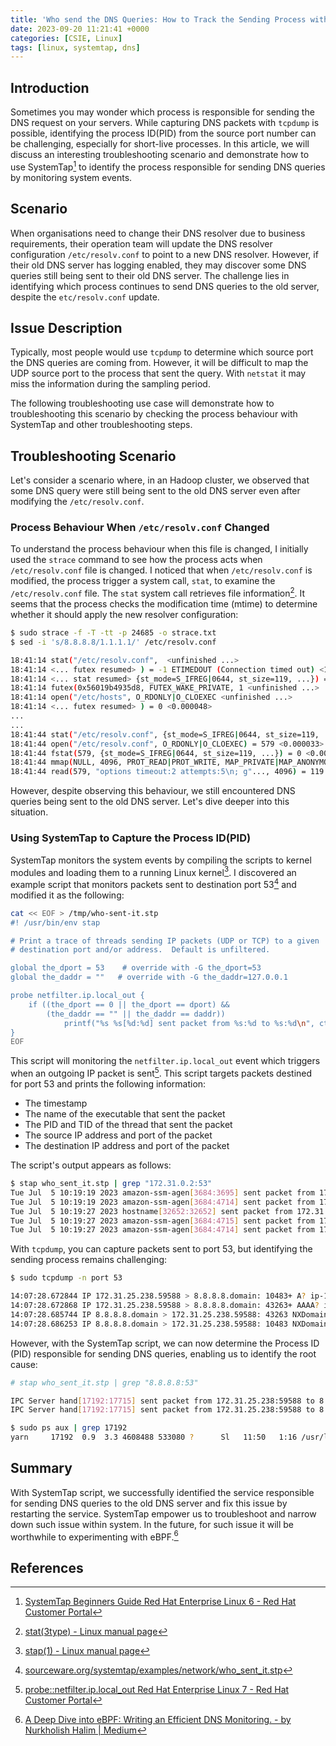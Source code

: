 ```yaml
---
title: 'Who send the DNS Queries: How to Track the Sending Process with SystemTap'
date: 2023-09-20 11:21:41 +0000
categories: [CSIE, Linux]
tags: [linux, systemtap, dns]
---
```


## Introduction

Sometimes you may wonder which process is responsible for sending the DNS request on your servers. While capturing DNS packets with `tcpdump` is possible, identifying the process ID(PID) from the source port number can be challenging, especially for short-live processes. In this article, we will discuss an interesting troubleshooting scenario and demonstrate how to use SystemTap[^1] to identify the process responsible for sending DNS queries by monitoring system events.

## Scenario

When organisations need to change their DNS resolver due to business requirements, their operation team will update the DNS resolver configuration `/etc/resolv.conf` to point to a new DNS resolver. However, if their old DNS server has logging enabled, they may discover some DNS queries still being sent to their old DNS server. The challenge lies in identifying which process continues to send DNS queries to the old server, despite the `etc/resolv.conf` update.

## Issue Description

Typically, most people would use `tcpdump` to determine which source port the DNS queries are coming from. However, it will be difficult to map the UDP source port to the process that sent the query. With `netstat` it may miss the information during the sampling period.

The following troubleshooting use case will demonstrate how to troubleshooting this scenario by checking the process behaviour with SystemTap and other troubleshooting steps.

## Troubleshooting Scenario

Let's consider a scenario where, in an Hadoop cluster, we observed that some DNS query were still being sent to the old DNS server even after modifying the `/etc/resolv.conf`.

### Process Behaviour When `/etc/resolv.conf` Changed

To understand the process behaviour when this file is changed, I initially used the `strace` command to see how the process acts when `/etc/resolv.conf` file is changed. I noticed that when `/etc/resolv.conf` is modified, the process trigger a system call, `stat`, to examine the `/etc/resolv.conf` file. The `stat` system call retrieves file information[^2]. It seems that the process checks the modification time (mtime) to determine whether it should apply the new resolver configuration:

```bash
$ sudo strace -f -T -tt -p 24685 -o strace.txt
$ sed -i 's/8.8.8.8/1.1.1.1/' /etc/resolv.conf

18:41:14 stat("/etc/resolv.conf",  <unfinished ...>
18:41:14 <... futex resumed> ) = -1 ETIMEDOUT (Connection timed out) <1.000051>
18:41:14 <... stat resumed> {st_mode=S_IFREG|0644, st_size=119, ...}) = 0 <0.000038>
18:41:14 futex(0x56019b4935d8, FUTEX_WAKE_PRIVATE, 1 <unfinished ...>
18:41:14 open("/etc/hosts", O_RDONLY|O_CLOEXEC <unfinished ...>
18:41:14 <... futex resumed> ) = 0 <0.000048>
...
...
18:41:44 stat("/etc/resolv.conf", {st_mode=S_IFREG|0644, st_size=119, ...}) = 0 <0.000037>
18:41:44 open("/etc/resolv.conf", O_RDONLY|O_CLOEXEC) = 579 <0.000033>
18:41:44 fstat(579, {st_mode=S_IFREG|0644, st_size=119, ...}) = 0 <0.000021>
18:41:44 mmap(NULL, 4096, PROT_READ|PROT_WRITE, MAP_PRIVATE|MAP_ANONYMOUS, -1, 0) = 0x7fd190440000 <0.000039>
18:41:44 read(579, "options timeout:2 attempts:5\n; g"..., 4096) = 119 <0.000058>
```

However, despite observing this behaviour, we still encountered DNS queries being sent to the old DNS server. Let's dive deeper into this situation.

### Using SystemTap to Capture the Process ID(PID)

SystemTap monitors the system events by compiling the scripts to kernel modules and loading them to a running Linux kernel[^3]. I discovered an example script that monitors packets sent to destination port 53[^4] and modified it as the following:

```bash
cat << EOF > /tmp/who-sent-it.stp
#! /usr/bin/env stap

# Print a trace of threads sending IP packets (UDP or TCP) to a given
# destination port and/or address.  Default is unfiltered.

global the_dport = 53    # override with -G the_dport=53
global the_daddr = ""   # override with -G the_daddr=127.0.0.1

probe netfilter.ip.local_out {
    if ((the_dport == 0 || the_dport == dport) &&
        (the_daddr == "" || the_daddr == daddr))
            printf("%s %s[%d:%d] sent packet from %s:%d to %s:%d\n", ctime(), execname(), pid(), tid(), saddr, sport, daddr, dport)
}
EOF
```

This script will monitoring the `netfilter.ip.local_out` event which triggers when an outgoing IP packet is sent[^5]. This script targets packets destined for port 53 and prints the following information:

- The timestamp
- The name of the executable that sent the packet
- The PID and TID of the thread that sent the packet
- The source IP address and port of the packet
- The destination IP address and port of the packet

The script's output appears as follows:

```bash
$ stap who_sent_it.stp | grep "172.31.0.2:53"
Tue Jul  5 10:19:19 2023 amazon-ssm-agen[3684:3695] sent packet from 172.31.30.71:60227 to 172.31.0.2:53
Tue Jul  5 10:19:19 2023 amazon-ssm-agen[3684:4714] sent packet from 172.31.30.71:45324 to 172.31.0.2:53
Tue Jul  5 10:19:27 2023 hostname[32652:32652] sent packet from 172.31.30.71:37583 to 172.31.0.2:53
Tue Jul  5 10:19:27 2023 amazon-ssm-agen[3684:4715] sent packet from 172.31.30.71:49583 to 172.31.0.2:53
Tue Jul  5 10:19:27 2023 amazon-ssm-agen[3684:4714] sent packet from 172.31.30.71:43514 to 172.31.0.2:53
```

With `tcpdump`, you can capture packets sent to port 53, but identifying the sending process remains challenging:

```bash
$ sudo tcpdump -n port 53

14:07:28.672844 IP 172.31.25.238.59588 > 8.8.8.8.domain: 10483+ A? ip-172-31-23-99.us-west-2.compute.internal.us-west-2.compute.internal. (87)
14:07:28.672868 IP 172.31.25.238.59588 > 8.8.8.8.domain: 43263+ AAAA? ip-172-31-23-99.us-west-2.compute.internal.us-west-2.compute.internal. (87)
14:07:28.685744 IP 8.8.8.8.domain > 172.31.25.238.59588: 43263 NXDomain 0/1/0 (162)
14:07:28.686253 IP 8.8.8.8.domain > 172.31.25.238.59588: 10483 NXDomain 0/1/0 (162)

```

However, with the SystemTap script, we can now determine the Process ID (PID) responsible for sending DNS queries, enabling us to identify the root cause:

```bash
# stap who_sent_it.stp | grep "8.8.8.8:53"

IPC Server hand[17192:17715] sent packet from 172.31.25.238:59588 to 8.8.8.8:53
IPC Server hand[17192:17715] sent packet from 172.31.25.238:59588 to 8.8.8.8:53

$ sudo ps aux | grep 17192
yarn     17192  0.9  3.3 4608488 533080 ?      Sl   11:50   1:16 /usr/lib/jvm/java-openjdk/bin/java -Dproc_resourcemanager
```

## Summary

With SystemTap script, we successfully identified the service responsible for sending DNS queries to the old DNS server and fix this issue by restarting the service. SystemTap empower us to troubleshoot and narrow down such issue within system. In the future, for such issue it will be worthwhile to experimenting with eBPF.[^6]

## References

[^1]: [SystemTap Beginners Guide Red Hat Enterprise Linux 6 - Red Hat Customer Portal](https://access.redhat.com/documentation/en-us/red_hat_enterprise_linux/6/html-single/systemtap_beginners_guide/index#introduction)
[^2]: [stat(3type) - Linux manual page](https://man7.org/linux/man-pages/man3/stat.3type.html)
[^3]: [stap(1) - Linux manual page](https://man7.org/linux/man-pages/man1/stap.1.html)
[^4]: [sourceware.org/systemtap/examples/network/who\_sent\_it.stp](https://sourceware.org/systemtap/examples/network/who_sent_it.stp)
[^5]: [probe::netfilter.ip.local\_out Red Hat Enterprise Linux 7 - Red Hat Customer Portal](https://access.redhat.com/documentation/en-us/red_hat_enterprise_linux/7/html/systemtap_tapset_reference/api-netfilter-ip-local-out)
[^6]: [A Deep Dive into eBPF: Writing an Efficient DNS Monitoring. - by Nurkholish Halim | Medium](https://medium.com/@nurkholish.halim/a-deep-dive-into-ebpf-writing-an-efficient-dns-monitoring-2c9dea92abdf)

